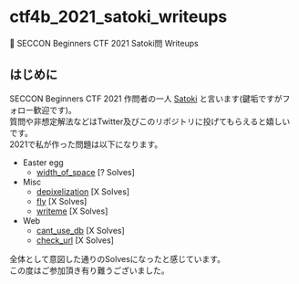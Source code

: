 # ctf4b_2021_satoki_writeups
🔰 SECCON Beginners CTF 2021 Satoki問 Writeups

## はじめに
SECCON Beginners CTF 2021 作問者の一人 [Satoki](https://twitter.com/satoki00) と言います(鍵垢ですがフォロー歓迎です)。  
質問や非想定解法などはTwitter及びこのリポジトリに投げてもらえると嬉しいです。  
2021で私が作った問題は以下になります。  

- Easter egg
  - [width_of_space](misc/width_of_space) [? Solves]  
- Misc
  - [depixelization](misc/depixelization) [X Solves]  
  - [fly](misc/fly) [X Solves]  
  - [writeme](misc/writeme) [X Solves]  
- Web
  - [cant_use_db](web/cant_use_db) [X Solves]  
  - [check_url](web/check_url) [X Solves]  

全体として意図した通りのSolvesになったと感じています。  
この度はご参加頂き有り難うございました。  
